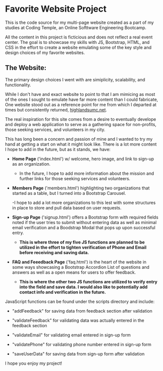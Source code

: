 # Favorite Website Project

This is the code source for my multi-page website created as a part of my studies at Coding Temple, an Online Softtware Engineering Bootcamp. 

All the content in this project is ficticious and does not reflect a real event center. The goal is to showcase my skills with JS, Bootstrap, HTML, and CSS in the effort to create a website emulating some of the key style and design choices of my favorite websites.

## The Website:

The primary design choices I went with are simiplicity, scalability, and functionality. 

While I don't have and exact website to point to that I am mimicing as most of the ones I sought to emulate have far more content than I could fabricate, One website stood out as a reference point for me from which I departed at times but consistently returned, [highlandsumc.net](https://highlandsumc.net). 

The real inspiration for this site comes from a desire to eventually develope and deploy a web application to serve as a gathering space for non-profits, those seeking services, and volunteers in my city. 

This has long been a concern and passion of mine and I wanted to try my hand at getting a start on what it might look like. There is a lot more content I hope to add in the future, but as it stands, we have:

- **Home Page** ('index.html') w/ welcome, hero image, and link to sign-up as an organization. 
    
    - In the future, I hope to add more information about the mission and further links for those seeking services and volunteers.

- **Members Page** ('members.html') highlighting two organizations that started as a table, but I turned into a Bootstrap Carousel. 

    -I hope to add a lot more organizations to this lest with some structures in place to store and pull data based on user requests. 

- **Sign-up Page** ('signup.html') offers a Bootstrap form with required fields noted if the user tries to submit without entering data as well as minimal email verification and a Boodstrap Modal that pops up upon successful entry.

    - **This is where three of my five JS functions are planned to be utilized in the effort to tighten verification of Phone and Email before receiving and saving data.**

- **FAQ and Feeedback Page** ('faq.html') is the heart of the website in some ways showcasing a Bootstrap Accordion List of questions and answers as well as a open means for users to offer feedback.

    - **This is where the other two JS functions are utilized to verify entry into the field and save data. I would also like to potentially add contact info and verification in the future.**

JavaScript functions can be found under the scripts directory and include:

- "addFeedback" for saving data from feedback section after validation

- "validateFeedback" for validating data was actually entered in the feedback section

- "validateEmail" for validating email entered in sign-up form

- "validatePhone" for validating phone number entered in sign-up form

- "saveUserData" for saving data from sign-up form after validation

I hope you enjoy my project!
